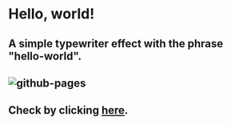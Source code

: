 # Hello, world!
## A simple typewriter effect with the phrase "hello-world". 
![github-pages](https://user-images.githubusercontent.com/101063772/157978388-57722324-be95-409f-afd9-cbb9d5e6b0de.png)
---
## Check by clicking [here](https://gitbleus.github.io/hello-world/).
